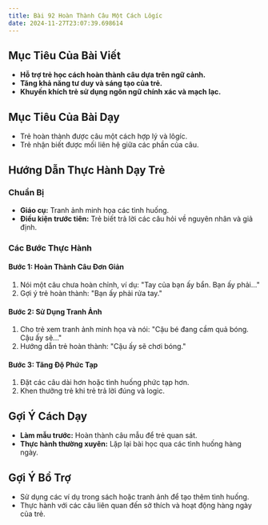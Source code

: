 ```yaml
---
title: Bài 92 Hoàn Thành Câu Một Cách Lôgíc
date: 2024-11-27T23:07:39.698614
---
```


## Mục Tiêu Của Bài Viết
- **Hỗ trợ trẻ học cách hoàn thành câu dựa trên ngữ cảnh.**
- **Tăng khả năng tư duy và sáng tạo của trẻ.**
- **Khuyến khích trẻ sử dụng ngôn ngữ chính xác và mạch lạc.**

## Mục Tiêu Của Bài Dạy
- Trẻ hoàn thành được câu một cách hợp lý và lôgíc.
- Trẻ nhận biết được mối liên hệ giữa các phần của câu.

## Hướng Dẫn Thực Hành Dạy Trẻ

### Chuẩn Bị
- **Giáo cụ:** Tranh ảnh minh họa các tình huống.
- **Điều kiện trước tiên:** Trẻ biết trả lời các câu hỏi về nguyên nhân và giả định.

### Các Bước Thực Hành
#### Bước 1: Hoàn Thành Câu Đơn Giản
1. Nói một câu chưa hoàn chỉnh, ví dụ: "Tay của bạn ấy bẩn. Bạn ấy phải..."
2. Gợi ý trẻ hoàn thành: "Bạn ấy phải rửa tay."

#### Bước 2: Sử Dụng Tranh Ảnh
1. Cho trẻ xem tranh ảnh minh họa và nói: "Cậu bé đang cầm quả bóng. Cậu ấy sẽ..."
2. Hướng dẫn trẻ hoàn thành: "Cậu ấy sẽ chơi bóng."

#### Bước 3: Tăng Độ Phức Tạp
1. Đặt các câu dài hơn hoặc tình huống phức tạp hơn.
2. Khen thưởng trẻ khi trẻ trả lời đúng và logic.

## Gợi Ý Cách Dạy
- **Làm mẫu trước:** Hoàn thành câu mẫu để trẻ quan sát.
- **Thực hành thường xuyên:** Lặp lại bài học qua các tình huống hàng ngày.

## Gợi Ý Bổ Trợ
- Sử dụng các ví dụ trong sách hoặc tranh ảnh để tạo thêm tình huống.
- Thực hành với các câu liên quan đến sở thích và hoạt động hàng ngày của trẻ.
